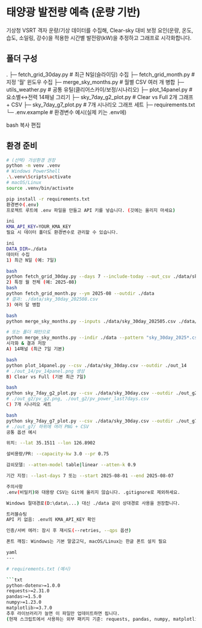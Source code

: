 # 태양광 발전량 예측 (운량 기반)

기상청 VSRT 격자 운량/기상 데이터를 수집해, Clear-sky 대비 보정 요인(운량, 온도, 습도, 소일링, 강수)을 적용한 시간별 발전량(kW)을 추정하고 그래프로 시각화합니다.

## 폴더 구성
.
├─ fetch_grid_30day.py # 최근 N일(슬라이딩) 수집
├─ fetch_grid_month.py # 지정 '월' 윈도우 수집
├─ merge_sky_months.py # 월별 CSV 여러 개 병합
├─ utils_weather.py # 공통 유틸(클리어스카이/보정/시나리오)
├─ plot_14panel.py # 요소별↔전력 14패널 그리기
├─ sky_7day_g2_plot.py # Clear vs Full 2개 그래프 + CSV
├─ sky_7day_g7_plot.py # 7개 시나리오 그래프 세트
├─ requirements.txt
└─ .env.example # 환경변수 예시(실제 키는 .env에)

bash
복사
편집

## 환경 준비
```bash
# (선택) 가상환경 권장
python -m venv .venv
# Windows PowerShell
.\.venv\Scripts\activate
# macOS/Linux
source .venv/bin/activate

pip install -r requirements.txt
환경변수(.env)
프로젝트 루트에 .env 파일을 만들고 API 키를 넣습니다. (깃에는 올리지 마세요)

ini
KMA_API_KEY=YOUR_KMA_KEY
필요 시 데이터 폴더도 환경변수로 관리할 수 있습니다.

ini
DATA_DIR=./data
데이터 수집
1) 최근 N일 (예: 7일)

bash
python fetch_grid_30day.py --days 7 --include-today --out_csv ./data/sky_30day.csv
2) 특정 월 전체 (예: 2025-08)
bash
python fetch_grid_month.py --ym 2025-08 --outdir ./data
# 결과: ./data/sky_30day_202508.csv
3) 여러 달 병합

bash
python merge_sky_months.py --inputs ./data/sky_30day_202505.csv ./data/sky_30day_202506.csv --out ./data/sky_merged_202505-202506.csv

# 또는 폴더 패턴으로
python merge_sky_months.py --indir ./data --pattern "sky_30day_2025*.csv" --outdir ./data
시각화 & 결과 저장
A) 14패널 (최근 7일 기본)

bash
python plot_14panel.py --csv ./data/sky_30day.csv --outdir ./out_14
# ./out_14/pv_14panel.png 생성
B) Clear vs Full (기본 최근 7일)

bash
python sky_7day_g2_plot.py --csv ./data/sky_30day.csv --outdir ./out_g2
# ./out_g2/pv_g2.png, ./out_g2/pv_power_last7days.csv
C) 7개 시나리오 세트

bash
python sky_7day_g7_plot.py --csv ./data/sky_30day.csv --outdir ./out_g7
# ./out_g7/ 하위에 여러 PNG + CSV
공통 옵션 예시

위치: --lat 35.1511 --lon 126.8902

설비용량/PR: --capacity-kw 3.0 --pr 0.75

감쇠모델: --atten-model table|linear --atten-k 0.9

기간 지정: --last-days 7 또는 --start 2025-08-01 --end 2025-08-07

주의사항
.env(비밀키)와 대용량 CSV는 Git에 올리지 않습니다. .gitignore로 제외하세요.

Windows 절대경로(D:\data\...) 대신 ./data 같이 상대경로 사용을 권장합니다.

트러블슈팅
API 키 없음: .env의 KMA_API_KEY 확인

인증/서버 에러: 잠시 후 재시도(--retries, --qps 옵션)

폰트 깨짐: Windows는 기본 말굽고딕, macOS/Linux는 한글 폰트 설치 필요

yaml
---

# requirements.txt (예시)

```txt
python-dotenv>=1.0.0
requests>=2.31.0
pandas>=1.5.0
numpy>=1.23.0
matplotlib>=3.7.0
추후 라이브러리가 늘면 이 파일만 업데이트하면 됩니다.
(현재 스크립트에서 사용하는 외부 패키지 기준: requests, pandas, numpy, matplotlib, .env 로딩용 python-dotenv)